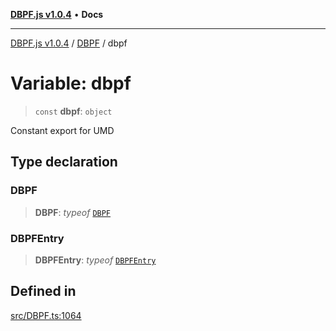 [**DBPF.js v1.0.4**](../../README.md) • **Docs**

***

[DBPF.js v1.0.4](../../README.md) / [DBPF](../README.md) / dbpf

# Variable: dbpf

> `const` **dbpf**: `object`

Constant export for UMD

## Type declaration

### DBPF

> **DBPF**: *typeof* [`DBPF`](../classes/DBPF.md)

### DBPFEntry

> **DBPFEntry**: *typeof* [`DBPFEntry`](../classes/DBPFEntry.md)

## Defined in

[src/DBPF.ts:1064](https://github.com/anonhostpi/DBPF.js/blob/5970b3db05862f3a4fc27886740f0325e027cf60/src/DBPF.ts#L1064)
